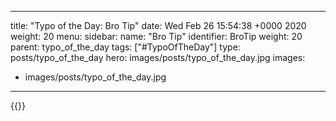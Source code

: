 
---
title: "Typo of the Day: Bro Tip"
date: Wed Feb 26 15:54:38 +0000 2020
weight: 20
menu:
  sidebar:
    name: "Bro Tip"
    identifier: BroTip
    weight: 20
    parent: typo_of_the_day
tags: ["#TypoOfTheDay"]
type: posts/typo_of_the_day
hero: images/posts/typo_of_the_day.jpg
images:
- images/posts/typo_of_the_day.jpg
---


{{<x user="mariatta" id="1232695474768867328">}}

